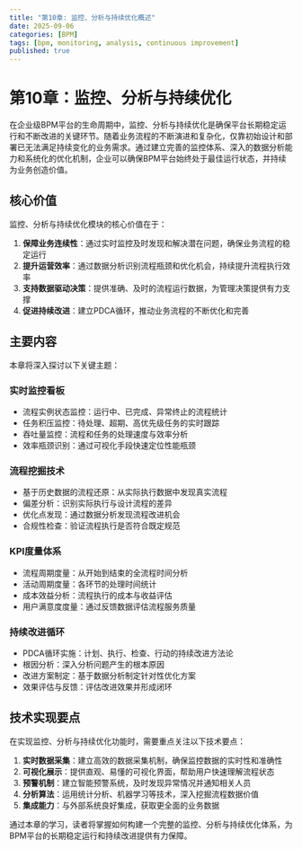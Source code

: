 ```yaml
---
title: "第10章: 监控、分析与持续优化概述"
date: 2025-09-06
categories: [BPM]
tags: [bpm, monitoring, analysis, continuous improvement]
published: true
---
```

# 第10章：监控、分析与持续优化

在企业级BPM平台的生命周期中，监控、分析与持续优化是确保平台长期稳定运行和不断改进的关键环节。随着业务流程的不断演进和复杂化，仅靠初始设计和部署已无法满足持续变化的业务需求。通过建立完善的监控体系、深入的数据分析能力和系统化的优化机制，企业可以确保BPM平台始终处于最佳运行状态，并持续为业务创造价值。

## 核心价值

监控、分析与持续优化模块的核心价值在于：

1. **保障业务连续性**：通过实时监控及时发现和解决潜在问题，确保业务流程的稳定运行
2. **提升运营效率**：通过数据分析识别流程瓶颈和优化机会，持续提升流程执行效率
3. **支持数据驱动决策**：提供准确、及时的流程运行数据，为管理决策提供有力支撑
4. **促进持续改进**：建立PDCA循环，推动业务流程的不断优化和完善

## 主要内容

本章将深入探讨以下关键主题：

### 实时监控看板
- 流程实例状态监控：运行中、已完成、异常终止的流程统计
- 任务积压监控：待处理、超期、高优先级任务的实时跟踪
- 吞吐量监控：流程和任务的处理速度与效率分析
- 效率瓶颈识别：通过可视化手段快速定位性能瓶颈

### 流程挖掘技术
- 基于历史数据的流程还原：从实际执行数据中发现真实流程
- 偏差分析：识别实际执行与设计流程的差异
- 优化点发现：通过数据分析发现流程改进机会
- 合规性检查：验证流程执行是否符合既定规范

### KPI度量体系
- 流程周期度量：从开始到结束的全流程时间分析
- 活动周期度量：各环节的处理时间统计
- 成本效益分析：流程执行的成本与收益评估
- 用户满意度度量：通过反馈数据评估流程服务质量

### 持续改进循环
- PDCA循环实施：计划、执行、检查、行动的持续改进方法论
- 根因分析：深入分析问题产生的根本原因
- 改进方案制定：基于数据分析制定针对性优化方案
- 效果评估与反馈：评估改进效果并形成闭环

## 技术实现要点

在实现监控、分析与持续优化功能时，需要重点关注以下技术要点：

1. **实时数据采集**：建立高效的数据采集机制，确保监控数据的实时性和准确性
2. **可视化展示**：提供直观、易懂的可视化界面，帮助用户快速理解流程状态
3. **预警机制**：建立智能预警系统，及时发现异常情况并通知相关人员
4. **分析算法**：运用统计分析、机器学习等技术，深入挖掘流程数据价值
5. **集成能力**：与外部系统良好集成，获取更全面的业务数据

通过本章的学习，读者将掌握如何构建一个完整的监控、分析与持续优化体系，为BPM平台的长期稳定运行和持续改进提供有力保障。